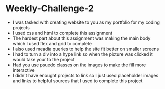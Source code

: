 # Weekly-Challenge-2

- I was tasked with creating website to you as my portfolio for my coding projects
- I used css and html to complete this assignment
- The hardest part about this assignment was making the main body which I used flex and grid to complete
- I also used meadia queries to help the site fit better on smaller screens
- I had to turn a div into a hype link so when the picture was clicked it would take your to the project
- Had you use psuedo classes on the images to make the fill more interactive
- I didn't have enought projects to link so I just used placeholder images and links to helpful sources that I used to complete this project
